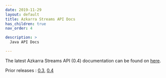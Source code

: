 ```yaml
---
date: 2019-11-29
layout: default
title: Azkarra Streams API Docs
has_children: true
nav_order: 4

description: >
  Java API Docs

---
```


The latest Azkarra Streams API (0.4) documentation can be found on [here](/azkarra-streams/apidocs/0.4).

Prior releases : [0.3](/azkarra-streams/apidocs/0.3), [0.4](/azkarra-streams/apidocs/0.4)

